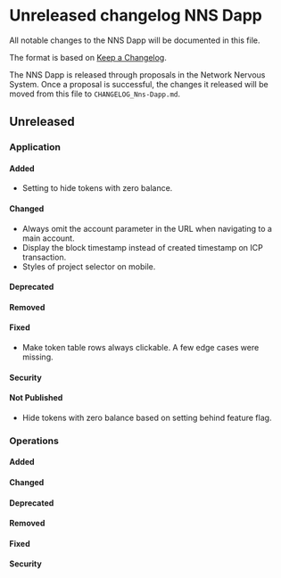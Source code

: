 
# Unreleased changelog NNS Dapp

All notable changes to the NNS Dapp will be documented in this file.

The format is based on [Keep a Changelog](https://keepachangelog.com/en/1.0.0/).

The NNS Dapp is released through proposals in the Network Nervous System. Once a
proposal is successful, the changes it released will be moved from this file to
`CHANGELOG_Nns-Dapp.md`.

## Unreleased

### Application

#### Added

* Setting to hide tokens with zero balance.

#### Changed

* Always omit the account parameter in the URL when navigating to a main account.
* Display the block timestamp instead of created timestamp on ICP transaction.
* Styles of project selector on mobile.

#### Deprecated

#### Removed

#### Fixed

* Make token table rows always clickable. A few edge cases were missing.

#### Security

#### Not Published

* Hide tokens with zero balance based on setting behind feature flag.

### Operations

#### Added

#### Changed

#### Deprecated

#### Removed

#### Fixed

#### Security
